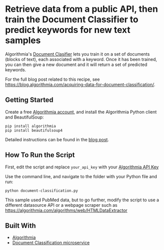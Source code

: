# Retrieve data from a public API, then train the Document Classifier to predict keywords for new text samples

Algorithmia's [Document Clasifier](https://algorithmia.com/algorithms/nlp/DocumentClassifier) lets you train it on a set of documents (blocks of text), each associated with a keyword. Once it has been trained, you can then give a new document and it will return a set of predicted keywords. 

For the full blog post related to this recipe, see https://blog.algorithmia.com/acquiring-data-for-document-classification/.

## Getting Started

Create a free [Algorithmia account](https://algorithmia.com/signup), and install the Algorithmia Python client and BeautifulSoup:

```
pip install algorithmia
pip install beautifulsoup4
```

Detailed instructions can be found in the [blog post](https://blog.algorithmia.com/acquiring-data-for-document-classification/).

## How To Run the Script

First, edit the script and replace `your_api_key` with your [Algorithmia API Key](http://developers.algorithmia.com/basics/customizing-api-keys/)

Use the command line, and navigate to the folder with your Python file and run:

```
python document-classification.py
```

This sample used PubMed data, but to go further, modify the script to use a different datasource API or a webpage scraper such as https://algorithmia.com/algorithms/web/HTMLDataExtractor

## Built With

* [Algorithmia](https://algorithmia.com)
* [Document Classification microservice](https://algorithmia.com/algorithms/nlp/DocumentClassifier)

